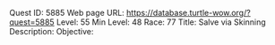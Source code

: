 Quest ID: 5885
Web page URL: https://database.turtle-wow.org/?quest=5885
Level: 55
Min Level: 48
Race: 77
Title: Salve via Skinning
Description: 
Objective: 
